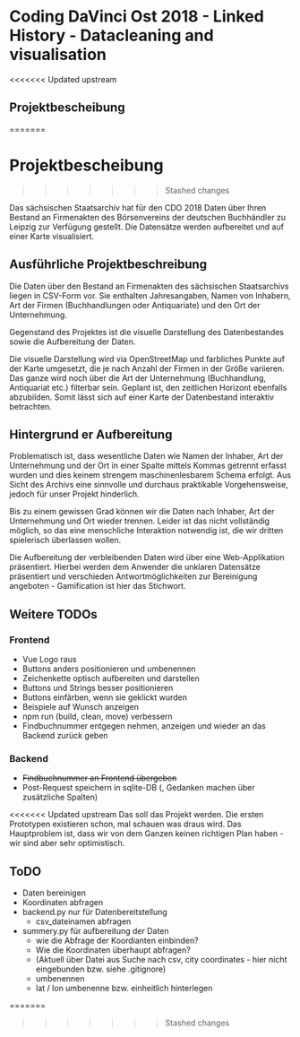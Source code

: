 # Coding DaVinci Ost 2018 - Linked History - Datacleaning and visualisation


<<<<<<< Updated upstream
## Projektbescheibung
=======

# Projektbescheibung
>>>>>>> Stashed changes

Das sächsischen Staatsarchiv hat für den CDO 2018 Daten über Ihren Bestand an Firmenakten des Börsenvereins der deutschen Buchhändler zu Leipzig zur Verfügung gestellt. Die Datensätze werden aufbereitet und auf einer Karte visualisiert. 


## Ausführliche Projektbeschreibung

Die Daten über den Bestand an Firmenakten des sächsischen Staatsarchivs liegen in CSV-Form vor. Sie enthalten Jahresangaben, Namen von Inhabern, Art der Firmen (Buchhandlungen oder Antiquariate) und den Ort der Unternehmung. 
 
Gegenstand des Projektes ist die visuelle Darstellung des Datenbestandes sowie die Aufbereitung der Daten.

Die visuelle Darstellung wird via OpenStreetMap und farbliches Punkte auf der Karte umgesetzt, die je nach Anzahl der Firmen in der Größe variieren. Das ganze wird noch über die Art der Unternehmung (Buchhandlung, Antiquariat etc.) filterbar sein. Geplant ist, den zeitlichen Horizont ebenfalls abzubilden. Somit lässt sich auf einer Karte der Datenbestand interaktiv betrachten.


## Hintergrund er Aufbereitung

Problematisch ist, dass wesentliche Daten wie Namen der Inhaber, Art der Unternehmung und der Ort in einer Spalte mittels Kommas getrennt erfasst wurden und dies keinem strengem maschinenlesbarem Schema erfolgt. Aus Sicht des Archivs eine sinnvolle und durchaus praktikable Vorgehensweise, jedoch für unser Projekt hinderlich. 

Bis zu einem gewissen Grad können wir die Daten nach Inhaber, Art der Unternehmung und Ort wieder trennen. Leider ist das nicht vollständig möglich, so das eine menschliche Interaktion notwendig ist, die wir dritten spielerisch überlassen wollen.

Die Aufbereitung der verbleibenden Daten wird über eine Web-Applikation präsentiert. Hierbei werden dem Anwender die unklaren Datensätze präsentiert und verschieden Antwortmöglichkeiten zur Bereinigung angeboten - Gamification ist hier das Stichwort.


## Weitere TODOs

### Frontend
* Vue Logo raus
* Buttons anders positionieren und umbenennen
* Zeichenkette optisch aufbereiten und darstellen
* Buttons und Strings besser positionieren
* Buttons einfärben, wenn sie geklickt wurden
* Beispiele auf Wunsch anzeigen
* npm run (build, clean, move) verbessern
* Findbuchnummer entgegen nehmen, anzeigen und wieder an das Backend zurück geben


### Backend
* ~~Findbuchnummer an Frontend übergeben~~
* Post-Request speichern in sqlite-DB (, Gedanken machen über zusätzliche Spalten)



<<<<<<< Updated upstream
Das soll das Projekt werden. Die ersten Prototypen existieren schon, mal schauen was draus wird. Das Hauptproblem ist, dass wir von dem Ganzen keinen richtigen Plan haben - wir sind aber sehr optimistisch.


## ToDO

* Daten bereinigen
* Koordinaten abfragen
* backend.py nur für Datenbereitstellung
  * csv_dateinamen abfragen
* summery.py für aufbereitung der Daten
  * wie die Abfrage der Koordianten einbinden?
  * Wie die Koordinaten überhaupt abfragen?
  * (Aktuell über Datei aus Suche nach csv, city coordinates - hier nicht eingebunden bzw. siehe .gitignore)
  * umbenennen
  * lat / lon umbenenne bzw. einheitlich hinterlegen

  
  

=======
>>>>>>> Stashed changes
